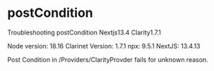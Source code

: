 # postCondition
Troubleshooting postCondition Nextjs13.4 Clarity1.7.1

Node version: 18.16
Clarinet Version: 1.7.1
npx: 9.5.1
NextJS: 13.4.13

Post Condition in /Providers/ClarityProvder fails for unknown reason.

